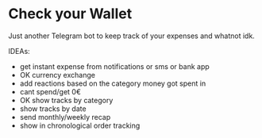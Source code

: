 # Check your Wallet

Just another Telegram bot to keep track of your expenses and whatnot idk.

IDEAs:

- get instant expense from notifications or sms or bank app
- OK currency exchange
- add reactions based on the category money got spent in
- cant spend/get 0€
- OK show tracks by category
- show tracks by date 
- send monthly/weekly recap
- show in chronological order tracking